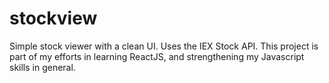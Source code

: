 # stockview
Simple stock viewer with a clean UI. Uses the IEX Stock API. This project is part of my efforts in learning ReactJS, and strengthening my Javascript skills in general.
